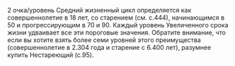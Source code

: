 2 очка/уровень
Средний жизненный цикл определяется как совершеннолетие в 18 лет, со старением (см. с.444), начинающимся в 50 и прогрессирующим в 70 и 90. Каждый уровень Увеличенного срока жизни удваивает все эти пороговые значения. Обратите внимание, что если вы хотите взять более семи уровней этого преимущества (совершеннолетие в 2.304 года и старение с 6.400 лет), разумнее купить Нестареющий (с.95).